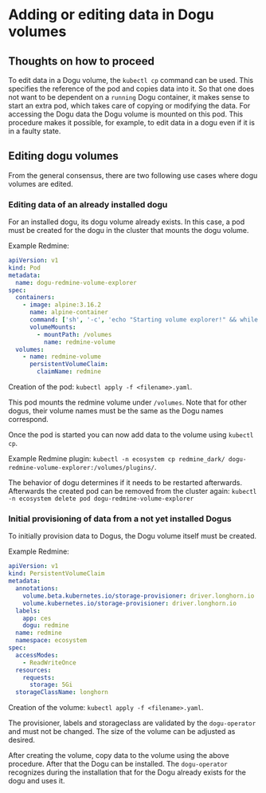 # Adding or editing data in Dogu volumes

## Thoughts on how to proceed

To edit data in a Dogu volume, the `kubectl cp` command can be used. This specifies the reference of the pod and copies
data into it. So that one does not want to be dependent on a `running` Dogu container, it makes sense to start an extra 
pod, which takes care of copying or modifying the data. For accessing the Dogu data the Dogu volume is mounted on this 
pod. This procedure makes it possible, for example, to edit data in a dogu even if it is in a faulty state.

## Editing dogu volumes

From the general consensus, there are two following use cases where dogu volumes are edited.

### Editing data of an already installed dogu

For an installed dogu, its dogu volume already exists.
In this case, a pod must be created for the dogu in the cluster that mounts the dogu volume.

Example Redmine:

```yaml
apiVersion: v1
kind: Pod
metadata:
  name: dogu-redmine-volume-explorer
spec:
  containers:
    - image: alpine:3.16.2
      name: alpine-container
      command: ['sh', '-c', 'echo "Starting volume explorer!" && while sleep 3600; do :; done']
      volumeMounts:
        - mountPath: /volumes
          name: redmine-volume
  volumes:
    - name: redmine-volume
      persistentVolumeClaim:
        claimName: redmine
```

Creation of the pod:
`kubectl apply -f <filename>.yaml`.

This pod mounts the redmine volume under `/volumes`. Note that for other dogus, their volume names must be the same as 
the Dogu names correspond.

Once the pod is started you can now add data to the volume using `kubectl cp`.

Example Redmine plugin:
`kubectl -n ecosystem cp redmine_dark/ dogu-redmine-volume-explorer:/volumes/plugins/`.

The behavior of dogu determines if it needs to be restarted afterwards.
Afterwards the created pod can be removed from the cluster again:
`kubectl -n ecosystem delete pod dogu-redmine-volume-explorer`

### Initial provisioning of data from a not yet installed Dogus

To initially provision data to Dogus, the Dogu volume itself must be created.

Example Redmine:

```yaml
apiVersion: v1
kind: PersistentVolumeClaim
metadata:
  annotations:
    volume.beta.kubernetes.io/storage-provisioner: driver.longhorn.io
    volume.kubernetes.io/storage-provisioner: driver.longhorn.io
  labels:
    app: ces
    dogu: redmine
  name: redmine
  namespace: ecosystem
spec:
  accessModes:
    - ReadWriteOnce
  resources:
    requests:
      storage: 5Gi
  storageClassName: longhorn
```

Creation of the volume:
`kubectl apply -f <filename>.yaml`.

The provisioner, labels and storageclass are validated by the `dogu-operator` and must not be changed.
The size of the volume can be adjusted as desired.

After creating the volume, copy data to the volume using the above procedure. After that the Dogu can be installed. 
The `dogu-operator` recognizes during the installation that for the Dogu already exists for the dogu and uses it.
